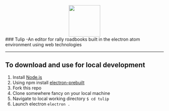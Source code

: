 <div align="center">
  <img src="https://github.com/SenorDrewMitchell/tulip/blob/master/assets/tulip-logo3.png" width="100" height="100" />
</div>
###  Tulip
-An editor for rally roadbooks built in the electron atom environment using web technologies

****

## To download and use for local development
1. Install [Node.js](https://nodejs.org/)
2. Using npm install [electron-prebuilt](https://github.com/electron-userland/electron-prebuilt)
3. Fork this repo
4. Clone somewhere fancy on your local machine
5. Navigate to local working directory `$ cd tulip`
6. Launch electron `electron .`
